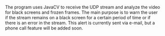 The program uses JavaCV to receive the UDP stream and analyze the video for black screens and frozen frames.
The main purpose is to warn the user if the stream remains on a black screen for a certain period of time or if there is an error in the stream. This alert is currently sent via e-mail, but a phone call feature will be added soon.
